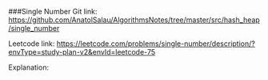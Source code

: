 ###Single Number
Git link:   
https://github.com/AnatolSalau/AlgorithmsNotes/tree/master/src/hash_heap/single_number

Leetcode link:
https://leetcode.com/problems/single-number/description/?envType=study-plan-v2&envId=leetcode-75

Explanation:

